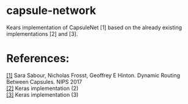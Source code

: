 # capsule-network
Kears implementation of CapsuleNet [1] based on the already existing implementations [2] and [3]. 


# References:
[[1]](https://arxiv.org/pdf/1710.09829.pdf) Sara Sabour, Nicholas Frosst, Geoffrey E Hinton. Dynamic Routing Between Capsules. NIPS 2017 <br />
[[2]](https://github.com/XifengGuo/CapsNet-Keras/blob/master/capsulenet.py) Keras implementation (2) <br />
[[3]](https://github.com/wballard/CapsNet-Keras/blob/master/capsulenet.py) Keras implementation (3) <br />
